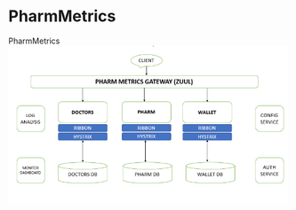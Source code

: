 # PharmMetrics
PharmMetrics
![alt text](https://github.com/Abhisinghrulz/PharmMetrics/blob/master/img/ProjectDesc.PNG)
